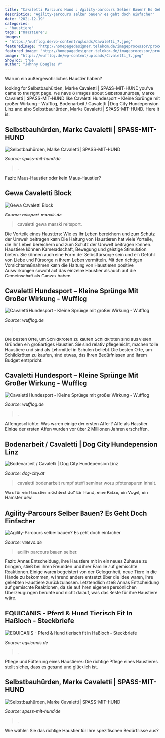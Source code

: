 ```yaml
---
title: "Cavaletti Parcours Hund : Agility-parcours Selber Bauen? Es Geht Doch Einfacher"
description: "Agility-parcours selber bauen? es geht doch einfacher"
date: "2021-12-19"
categories:
- "haustiere"
tags: ["haustiere"]
images:
- "https://wufflog.de/wp-content/uploads/Cavaletti_7.jpeg"
featuredImage: "http://homepagedesigner.telekom.de/imageprocessor/processor.cls/CMTOI/cm4all/com/widgets/PhotoToi/11/37/59/52/13cb96dc148/scale_1138_0%3Bdonotenlarge/13cb96dc148"
featured_image: "http://homepagedesigner.telekom.de/imageprocessor/processor.cls/CMTOI/cm4all/com/widgets/PhotoToi/11/37/59/52/13cb96dc148/scale_1138_0%3Bdonotenlarge/13cb96dc148"
image: "https://wufflog.de/wp-content/uploads/Cavaletti_7.jpeg"
ShowToc: true
author: "Johnny Douglas V"
---
```



Warum ein außergewöhnliches Haustier haben?

	

		
looking for Selbstbauhürden, Marke Cavaletti | SPASS-MIT-HUND you've came to the right page. We have 8 Images about Selbstbauhürden, Marke Cavaletti | SPASS-MIT-HUND like Cavaletti Hundesport – Kleine Sprünge mit großer Wirkung - Wufflog, Bodenarbeit / Cavaletti | Dog City Hundepension Linz and also Selbstbauhürden, Marke Cavaletti | SPASS-MIT-HUND. Here it is:
		
    
## Selbstbauhürden, Marke Cavaletti | SPASS-MIT-HUND

<img loading=lazy src="https://www.spass-mit-hund.de/wp-content/uploads/cavaletti-02.jpg" onerror="this.onerror=null;this.src='https://tse1.mm.bing.net/th?id=OIP.WQob7QhvpvHOCCk8moj31AHaE7&amp;pid=15.1';" alt="Selbstbauhürden, Marke Cavaletti | SPASS-MIT-HUND">

_Source: spass-mit-hund.de_

>. 

	

Fazit: Maus-Haustier oder kein Maus-Haustier?

    
## Gewa Cavaletti Block

<img loading=lazy src="https://www.reitsport-manski.de/shop/media/image/product/290318/lg/188582_gewa-cavaletti-block.jpg" onerror="this.onerror=null;this.src='https://tse4.mm.bing.net/th?id=OIP.kzlnA-_TmZLZV0Fov05i3AHaHa&amp;pid=15.1';" alt="Gewa Cavaletti Block">

_Source: reitsport-manski.de_

>cavaletti gewa manski reitsport. 

	

Die Vorteile eines Haustiers: Wie es Ihr Leben bereichern und zum Schutz der Umwelt beitragen kann
Die Haltung von Haustieren hat viele Vorteile, die Ihr Leben bereichern und zum Schutz der Umwelt beitragen können. Haustiere können Kameradschaft, Bewegung und geistige Stimulation bieten. Sie können auch eine Form der Selbstfürsorge sein und ein Gefühl von Liebe und Fürsorge in ihrem Leben vermitteln. Mit den richtigen Vorsichtsmaßnahmen kann die Haltung von Haustieren positive Auswirkungen sowohl auf das einzelne Haustier als auch auf die Gemeinschaft als Ganzes haben.

    
## Cavaletti Hundesport – Kleine Sprünge Mit Großer Wirkung - Wufflog

<img loading=lazy src="https://wufflog.de/wp-content/uploads/Cavaletti_7.jpeg" onerror="this.onerror=null;this.src='https://tse2.mm.bing.net/th?id=OIP.9xJZ1nCoWGEkY4IpKAwe6QHaFD&amp;pid=15.1';" alt="Cavaletti Hundesport – Kleine Sprünge mit großer Wirkung - Wufflog">

_Source: wufflog.de_

>. 

	

Die besten Orte, um Schildkröten zu kaufen
Schildkröten sind aus vielen Gründen ein großartiges Haustier. Sie sind relativ pflegeleicht, machen tolle Haustiere und sind als Lehrmittel in Schulen beliebt. Die besten Orte, um Schildkröten zu kaufen, sind etwas, das Ihren Bedürfnissen und Ihrem Budget entspricht.

    
## Cavaletti Hundesport – Kleine Sprünge Mit Großer Wirkung - Wufflog

<img loading=lazy src="https://wufflog.de/wp-content/uploads/Cavaletti_1.jpeg" onerror="this.onerror=null;this.src='https://tse2.mm.bing.net/th?id=OIP.nf_dj1G2B_L2sp-9qLlBoAHaFD&amp;pid=15.1';" alt="Cavaletti Hundesport – Kleine Sprünge mit großer Wirkung - Wufflog">

_Source: wufflog.de_

>. 

	

Affengeschichte: Was waren einige der ersten Affen?
Affe als Haustier. Einige der ersten Affen wurden vor über 2 Millionen Jahren erschaffen.

    
## Bodenarbeit / Cavaletti | Dog City Hundepension Linz

<img loading=lazy src="http://dog-city.at/wp-content/uploads/2018/11/14a_800.jpg" onerror="this.onerror=null;this.src='https://tse4.mm.bing.net/th?id=OIP.7Ed6Kpn_EBYaSN21LzlbSAHaFj&amp;pid=15.1';" alt="Bodenarbeit / Cavaletti | Dog City Hundepension Linz">

_Source: dog-city.at_

>cavaletti bodenarbeit rumpf steffi seminar wozu pfotenspuren inhalt. 

	

Was für ein Haustier möchtest du? Ein Hund, eine Katze, ein Vogel, ein Hamster usw.

    
## Agility-Parcours Selber Bauen? Es Geht Doch Einfacher

<img loading=lazy src="https://cdn.shopify.com/s/files/1/0060/6329/2514/articles/agility-parcours-selber-bauen-titelbild-1090px_1200x@2x.jpg?v=1610477715" onerror="this.onerror=null;this.src='https://tse1.mm.bing.net/th?id=OIP.il46iW39N_P4hd3LxoG4DQHaDZ&amp;pid=15.1';" alt="Agility-Parcours selber bauen? Es geht doch einfacher">

_Source: vetevo.de_

>agility parcours bauen selber. 

	

Fazit:
Annas Entscheidung, ihre Haustiere mit in ein neues Zuhause zu bringen, stieß bei ihren Freunden und ihrer Familie auf gemischte Reaktionen. Einige waren begeistert von der Gelegenheit, neue Tiere in die Hände zu bekommen, während andere entsetzt über die Idee waren, ihre geliebten Haustiere zurückzulassen. Letztendlich stieß Annas Entscheidung auf gemischte Reaktionen, da sie auf ihren eigenen persönlichen Überzeugungen beruhte und nicht darauf, was das Beste für ihre Haustiere wäre.

    
## EQUICANIS - Pferd &amp; Hund Tierisch Fit In Haßloch - Steckbriefe

<img loading=lazy src="http://homepagedesigner.telekom.de/imageprocessor/processor.cls/CMTOI/cm4all/com/widgets/PhotoToi/11/37/59/52/13cb96dc148/scale_1138_0%3Bdonotenlarge/13cb96dc148" onerror="this.onerror=null;this.src='https://tse4.mm.bing.net/th?id=OIP.2C5F_rg13B4poUSf8UQRzAHaJx&amp;pid=15.1';" alt="EQUICANIS - Pferd &amp; Hund tierisch fit in Haßloch - Steckbriefe">

_Source: equicanis.de_

>. 

	

Pflege und Fütterung eines Haustieres: Die richtige Pflege eines Haustieres stellt sicher, dass es gesund und glücklich ist.

    
## Selbstbauhürden, Marke Cavaletti | SPASS-MIT-HUND

<img loading=lazy src="https://www.spass-mit-hund.de/wp-content/uploads/coda-asta-muecke-huerde.jpg" onerror="this.onerror=null;this.src='https://tse2.mm.bing.net/th?id=OIP._mhL3TaIMbSwzmyU1t1roAHaE8&amp;pid=15.1';" alt="Selbstbauhürden, Marke Cavaletti | SPASS-MIT-HUND">

_Source: spass-mit-hund.de_

>. 

	




Wie wählen Sie das richtige Haustier für Ihre spezifischen Bedürfnisse aus?

